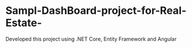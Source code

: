# Sampl-DashBoard-project-for-Real-Estate-
Developed this project using .NET Core, Entity Framework and Angular
